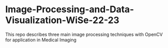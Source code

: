 # Image-Processing-and-Data-Visualization-WiSe-22-23
This repo describes three main image processing techniques with OpenCV for application in Medical Imaging
